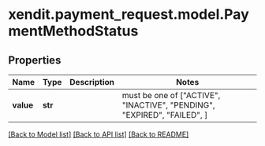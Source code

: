 # xendit.payment_request.model.PaymentMethodStatus


## Properties
Name | Type | Description | Notes
------------ | ------------- | ------------- | -------------
**value** | **str** |  |  must be one of ["ACTIVE", "INACTIVE", "PENDING", "EXPIRED", "FAILED", ]

[[Back to Model list]](../README.md#documentation-for-models) [[Back to API list]](../README.md#documentation-for-api-endpoints) [[Back to README]](../README.md)


